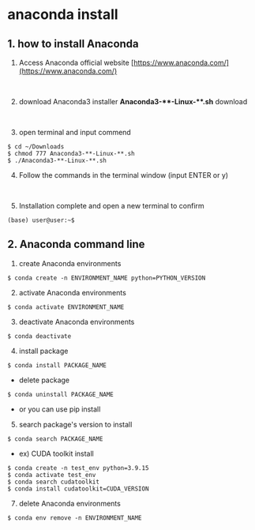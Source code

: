 
# anaconda install

## 1. how to install Anaconda

  1. Access Anaconda official website
  [https://www.anaconda.com/](https://www.anaconda.com/)
  <br/>

  2. download Anaconda3 installer
  **Anaconda3-\*\*-Linux-\*\*.sh** download
  <br/>

  3. open terminal and input commend
  ```
  $ cd ~/Downloads
  $ chmod 777 Anaconda3-**-Linux-**.sh
  $ ./Anaconda3-**-Linux-**.sh
  ```

  4. Follow the commands in the terminal window
  (input ENTER or y)
  <br/>

  5. Installation complete and open a new terminal to confirm
  ```
  (base) user@user:~$
  ```


## 2. Anaconda command line

1. create Anaconda environments
  ```
  $ conda create -n ENVIRONMENT_NAME python=PYTHON_VERSION
  ```

2. activate Anaconda environments
  ```
  $ conda activate ENVIRONMENT_NAME
  ```
3. deactivate Anaconda environments
  ```
  $ conda deactivate
  ```

4. install package
```
$ conda install PACKAGE_NAME
```
  - delete package
  ```
  $ conda uninstall PACKAGE_NAME
  ```
  - or you can use pip install

5. search package's version to install
```
$ conda search PACKAGE_NAME
```
- ex) CUDA toolkit install
```
$ conda create -n test_env python=3.9.15
$ conda activate test_env
$ conda search cudatoolkit
$ conda install cudatoolkit=CUDA_VERSION
```

7. delete Anaconda environments
```
$ conda env remove -n ENVIRONMENT_NAME
```
